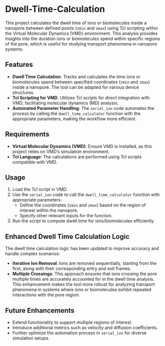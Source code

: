 # Dwell-Time-Calculation

This project calculates the dwell time of ions or biomolecules inside a nanopore between defined points (`zmin` and `zmax`) using Tcl scripting within the Virtual Molecular Dynamics (VMD) environment. This analysis provides insights into the duration ions or biomolecules spend within specific regions of the pore, which is useful for studying transport phenomena in nanopore systems.

## Features
- **Dwell Time Calculation**: Tracks and calculates the time ions or biomolecules spend between specified coordinates (`zmin` and `zmax`) inside a nanopore. The tool can be adapted for various device structures.
- **Tcl Scripting for VMD**: Utilizes Tcl scripts for direct integration with VMD, facilitating molecular dynamics (MD) analysis.
- **Automated Parameter Handling**: The `serial_ion` code automates the process by calling the `dwell_time_calculator` function with the appropriate parameters, making the workflow more efficient.

## Requirements
- **Virtual Molecular Dynamics (VMD)**: Ensure VMD is installed, as this project relies on VMD’s simulation environment.
- **Tcl Language**: The calculations are performed using Tcl scripts compatible with VMD.

## Usage
1. Load the Tcl script in VMD.
2. Use the `serial_ion` code to call the `dwell_time_calculator` function with appropriate parameters:
   - Define the coordinates (`zmin` and `zmax`) based on the region of interest within the nanopore.
   - Specify other relevant inputs for the function.
3. Run the script to compute dwell time for ions/biomolecules efficiently.

## Enhanced Dwell Time Calculation Logic  
The dwell time calculation logic has been updated to improve accuracy and handle complex scenarios:  
- **Iterative Ion Removal**: Ions are removed sequentially, starting from the first, along with their corresponding entry and exit frames.  
- **Multiple Crossings**: This approach ensures that ions crossing the pore multiple times are accurately accounted for in the dwell time analysis.  
This enhancement makes the tool more robust for analyzing transport phenomena in systems where ions or biomolecules exhibit repeated interactions with the pore region.

## Future Enhancements
- Extend functionality to support multiple regions of interest.
- Introduce additional metrics such as velocity and diffusion coefficients.
- Further optimize the automation process in `serial_ion` for diverse simulation setups.

